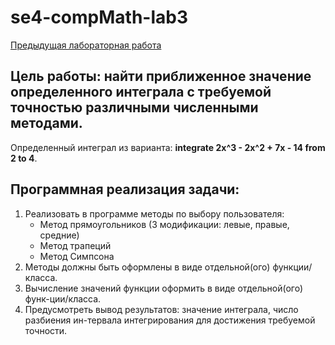 # se4-compMath-lab3
[Предыдущая лабораторная работа](https://github.com/Vsev0l0d/se4-compMath-lab2)

## Цель работы: найти приближенное значение определенного интеграла с требуемой точностью различными численными методами.
Определенный интеграл из варианта: **integrate 2x^3 - 2x^2 + 7x - 14 from 2 to 4**.
## Программная реализация задачи:
1. Реализовать в программе методы по выбору пользователя:
    - Метод прямоугольников (3 модификации: левые, правые, средние)
    - Метод трапеций
    - Метод Симпсона
2. Методы должны быть оформлены в виде отдельной(ого) функции/класса.
3. Вычисление значений функции оформить в виде отдельной(ого) функ-ции/класса.
4. Предусмотреть вывод результатов: значение интеграла, число разбиения ин-тервала интегрирования для достижения требуемой точности.

